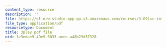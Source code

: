 ```yaml
---
content_type: resource
description: ''
file: https://ol-ocw-studio-app-qa.s3.amazonaws.com/courses/3-091sc-introduction-to-solid-state-chemistry-fall-2010/1e3edae949e96033aeeea48b29d37328_giPLtjL0Mnc.pdf
file_type: application/pdf
resourcetype: Document
title: 3play pdf file
uid: 1e3edae9-49e9-6033-aeee-a48b29d37328
---
```

